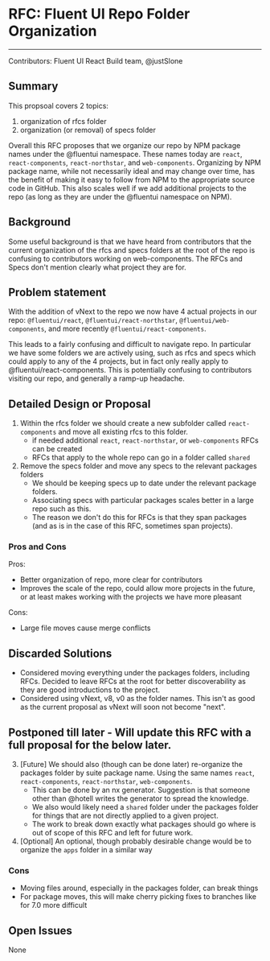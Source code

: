 # RFC: Fluent UI Repo Folder Organization

---

Contributors: Fluent UI React Build team, @justSlone

## Summary

This propsoal covers 2 topics:
1. organization of rfcs folder
2. organization (or removal) of specs folder

Overall this RFC proposes that we organize our repo by NPM package names under the @fluentui namespace. 
These names today are `react`, `react-components`, `react-northstar`, and `web-components`. Organizing by NPM package name, while not necessarily ideal and may change over time, has the benefit of making it easy to follow from NPM to the appropriate source code in GitHub. This also scales well if we add additional projects to the repo (as long as they are under the @fluentui namespace on NPM). 

## Background

Some useful background is that we have heard from contributors that the current organization of the rfcs and specs folders at the root of the 
repo is confusing to contributors working on web-components. The RFCs and Specs don't mention clearly what project they are for. 

## Problem statement

With the addition of vNext to the repo we now have 4 actual projects in our repo: 
`@fluentui/react`, `@fluentui/react-northstar`, `@fluentui/web-components`, and more recently `@fluentui/react-components`.

This leads to a fairly confusing and difficult to navigate repo. In particular we have some folders we are actively using, such as rfcs and specs which could apply to any of the 4 projects, but in fact only really apply to @fluentui/react-components. This is potentially confusing to contributors visiting our repo, and generally a ramp-up headache. 

## Detailed Design or Proposal

1. Within the rfcs folder we should create a new subfolder called `react-components` and move all existing rfcs to this folder. 
   - if needed additional `react`, `react-northstar`, or `web-components` RFCs can be created
   - RFCs that apply to the whole repo can go in a folder called `shared` 
2. Remove the specs folder and move any specs to the relevant packages folders
   - We should be keeping specs up to date under the relevant package folders. 
   - Associating specs with particular packages scales better in a large repo such as this. 
   - The reason we don't do this for RFCs is that they span packages (and as is in the case of this RFC, sometimes span projects). 

### Pros and Cons

Pros:
- Better organization of repo, more clear for contributors
- Improves the scale of the repo, could allow more projects in the future, or at least makes working with the projects we have more pleasant

Cons:
- Large file moves cause merge conflicts

## Discarded Solutions

- Considered moving everything under the packages folders, including RFCs. Decided to leave RFCs at the root for better discoverability as they are good introductions to the project. 
- Considered using vNext, v8, v0 as the folder names. This isn't as good as the current proposal as vNext will soon not become "next".

## Postponed till later - Will update this RFC with a full proposal for the below later. 
3. [Future] We should also (though can be done later) re-organize the packages folder by suite package name. Using the same names `react`, `react-components`, `react-northstar`, `web-components`.
   - This can be done by an nx generator. Suggestion is that someone other than @hotell writes the generator to spread the knowledge. 
   - We also would likely need a `shared` folder under the packages folder for things that are not directly applied to a given project.
   - The work to break down exactly what packages should go where is out of scope of this RFC and left for future work.
4. [Optional] An optional, though probably desirable change would be to organize the `apps` folder in a similar way

### Cons
- Moving files around, especially in the packages folder, can break things
- For package moves, this will make cherry picking fixes to branches like for 7.0 more difficult

## Open Issues

None

